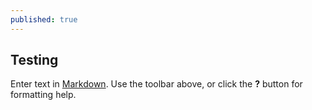 ```yaml
---
published: true
---
```

## Testing

Enter text in [Markdown](http://daringfireball.net/projects/markdown/). Use the toolbar above, or click the **?** button for formatting help.
